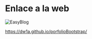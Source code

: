 # Enlace a la web

![EasyBlog](https://dw1a.github.io/porfolioBootstrap/)

https://dw1a.github.io/porfolioBootstrap/
